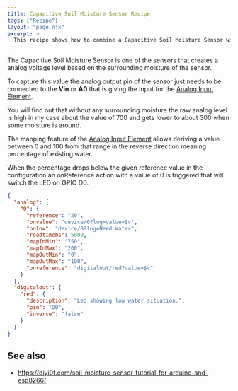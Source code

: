 ```yaml
---
title: Capacitive Soil Moisture Sensor Recipe
tags: ["Recipe"]
layout: "page.njk"
excerpt: >
  This recipe shows how to combine a Capacitive Soil Moisture Sensor with the Analog Input Element and a LED. 
---
```


The Capacitive Soil Moisture Sensor is one of the sensors that creates a analog voltage level based on the surrounding moisture of the sensor.

To capture this value the analog output pin of the sensor just needs to be connected to the **Vin** or **A0**
that is giving the input for the [Analog Input Element](/elements/analog.md).

You will find out that without any surrounding moisture the raw analog level is high in my case about the value of 700
and gets lower to about 300 when some moisture is around.

The mapping feature of the [Analog Input Element](/elements/analog.md) allows deriving a value between 0 and 100 from that range in the reverse direction
meaning percentage of existing water.

When the percentage drops below the given reference value in the configuration
an onReference action with a value of 0 is triggered that will switch the LED on GPIO D0.

``` json
{
  "analog": {
    "0": {
      "reference": "20",
      "onvalue": "device/0?log=value=$v",
      "onlow": "device/0?log=Need Water",
      "readtimems": 5000,
      "mapInMin": "750",
      "mapInMax": "200",
      "mapOutMin": "0",
      "mapOutMax": "100",
      "onreference": "digitalout/red?value=$v"
    }
  },
  "digitalout": {
    "red": {
      "description": "Led showing low water situation.",
      "pin": "D0",
      "inverse": "false"
    }
  }
}
```

## See also

* <https://diyi0t.com/soil-moisture-sensor-tutorial-for-arduino-and-esp8266/>

